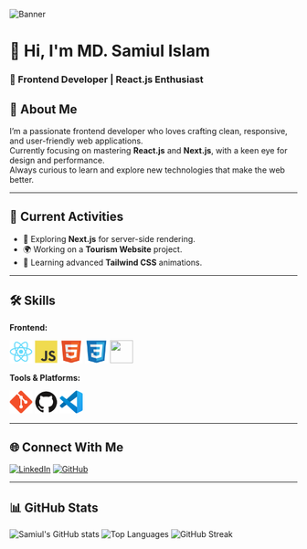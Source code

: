 ![Banner](https://siam-ul-islam-si.imgbb.com/)

# 👋 Hi, I'm MD. Samiul Islam
### 🚀 Frontend Developer | React.js Enthusiast

## 📝 About Me
I’m a passionate frontend developer who loves crafting clean, responsive, and user-friendly web applications.  
Currently focusing on mastering **React.js** and **Next.js**, with a keen eye for design and performance.  
Always curious to learn and explore new technologies that make the web better.

---

## 🔭 Current Activities
- 🚀 Exploring **Next.js** for server-side rendering.
- 🌍 Working on a **Tourism Website** project.
- 🎨 Learning advanced **Tailwind CSS** animations.

---

## 🛠 Skills

**Frontend:**
<p>
  <img src="https://raw.githubusercontent.com/devicons/devicon/master/icons/react/react-original.svg" width="40" height="40"/>
  <img src="https://raw.githubusercontent.com/devicons/devicon/master/icons/javascript/javascript-original.svg" width="40" height="40"/>
  <img src="https://raw.githubusercontent.com/devicons/devicon/master/icons/html5/html5-original.svg" width="40" height="40"/>
  <img src="https://raw.githubusercontent.com/devicons/devicon/master/icons/css3/css3-original.svg" width="40" height="40"/>
  <img src="https://www.vectorlogo.zone/logos/tailwindcss/tailwindcss-icon.svg" width="40" height="40"/>
</p>

**Tools & Platforms:**
<p>
  <img src="https://raw.githubusercontent.com/devicons/devicon/master/icons/git/git-original.svg" width="40" height="40"/>
  <img src="https://raw.githubusercontent.com/devicons/devicon/master/icons/github/github-original.svg" width="40" height="40"/>
  <img src="https://raw.githubusercontent.com/devicons/devicon/master/icons/vscode/vscode-original.svg" width="40" height="40"/>
</p>

---

## 🌐 Connect With Me
[![LinkedIn](https://img.shields.io/badge/LinkedIn-blue?style=for-the-badge&logo=linkedin)](https://www.linkedin.com/in/siam-ul-islam-siam-233bb22a0)
[![GitHub](https://img.shields.io/badge/GitHub-black?style=for-the-badge&logo=github)](https://github.com/siamulislam17)

---

## 📊 GitHub Stats
![Samiul's GitHub stats](https://github-readme-stats.vercel.app/api?username=siamulislam17&show_icons=true&theme=radical)
![Top Languages](https://github-readme-stats.vercel.app/api/top-langs/?username=siamulislam17&layout=compact&theme=radical)
![GitHub Streak](https://github-readme-streak-stats.herokuapp.com/?user=siamulislam17&theme=radical)
